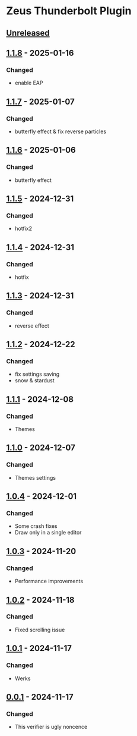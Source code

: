 # Zeus Thunderbolt Plugin

## [Unreleased]

## [1.1.8] - 2025-01-16

### Changed

- enable EAP

## [1.1.7] - 2025-01-07

### Changed

- butterfly effect & fix reverse particles

## [1.1.6] - 2025-01-06

### Changed

- butterfly effect

## [1.1.5] - 2024-12-31

### Changed

- hotfix2

## [1.1.4] - 2024-12-31

### Changed

- hotfix

## [1.1.3] - 2024-12-31

### Changed

- reverse effect

## [1.1.2] - 2024-12-22

### Changed

- fix settings saving
- snow & stardust

## [1.1.1] - 2024-12-08

### Changed

- Themes

## [1.1.0] - 2024-12-07

### Changed

- Themes settings

## [1.0.4] - 2024-12-01

### Changed

- Some crash fixes
- Draw only in a single editor

## [1.0.3] - 2024-11-20

### Changed

- Performance improvements

## [1.0.2] - 2024-11-18

### Changed

- Fixed scrolling issue

## [1.0.1] - 2024-11-17

### Changed

- Werks

## [0.0.1] - 2024-11-17

### Changed

- This verifier is ugly noncence

[Unreleased]: https://github.com/samoylenkodmitry/Zeus-Thunderbolt-Idea-Plugin/compare/v1.1.8...HEAD
[1.1.8]: https://github.com/samoylenkodmitry/Zeus-Thunderbolt-Idea-Plugin/compare/v1.1.7...v1.1.8
[1.1.7]: https://github.com/samoylenkodmitry/Zeus-Thunderbolt-Idea-Plugin/compare/v1.1.6...v1.1.7
[1.1.6]: https://github.com/samoylenkodmitry/Zeus-Thunderbolt-Idea-Plugin/compare/v1.1.5...v1.1.6
[1.1.5]: https://github.com/samoylenkodmitry/Zeus-Thunderbolt-Idea-Plugin/compare/v1.1.4...v1.1.5
[1.1.4]: https://github.com/samoylenkodmitry/Zeus-Thunderbolt-Idea-Plugin/compare/v1.1.3...v1.1.4
[1.1.3]: https://github.com/samoylenkodmitry/Zeus-Thunderbolt-Idea-Plugin/compare/v1.1.2...v1.1.3
[1.1.2]: https://github.com/samoylenkodmitry/Zeus-Thunderbolt-Idea-Plugin/compare/v1.1.1...v1.1.2
[1.1.1]: https://github.com/samoylenkodmitry/Zeus-Thunderbolt-Idea-Plugin/compare/v1.1.0...v1.1.1
[1.1.0]: https://github.com/samoylenkodmitry/Zeus-Thunderbolt-Idea-Plugin/compare/v1.0.4...v1.1.0
[1.0.4]: https://github.com/samoylenkodmitry/Zeus-Thunderbolt-Idea-Plugin/compare/v1.0.3...v1.0.4
[1.0.3]: https://github.com/samoylenkodmitry/Zeus-Thunderbolt-Idea-Plugin/compare/v1.0.2...v1.0.3
[1.0.2]: https://github.com/samoylenkodmitry/Zeus-Thunderbolt-Idea-Plugin/compare/v1.0.1...v1.0.2
[1.0.1]: https://github.com/samoylenkodmitry/Zeus-Thunderbolt-Idea-Plugin/compare/v0.0.1...v1.0.1
[0.0.1]: https://github.com/samoylenkodmitry/Zeus-Thunderbolt-Idea-Plugin/commits/v0.0.1
